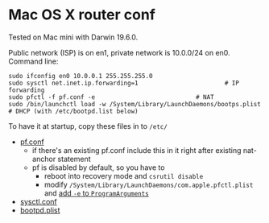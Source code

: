 # Mac OS X router conf

Tested on Mac mini with Darwin 19.6.0. 

Public network (ISP) is on en1, private network is 10.0.0/24 on en0.
Command line:

```
sudo ifconfig en0 10.0.0.1 255.255.255.0
sudo sysctl net.inet.ip.forwarding=1						# IP forwarding
sudo pfctl -f pf.conf -e							# NAT
sudo /bin/launchctl load -w /System/Library/LaunchDaemons/bootps.plist	        # DHCP (with /etc/bootpd.list below)
```

To have it at startup, copy these files in to `/etc/`

- [pf.conf](pf.conf) 
  - if there's an existing pf.conf include this in it right after existing nat-anchor statement
  - pf is disabled by default, so you have to
    - reboot into recovery mode and `csrutil disable`
    - modify `/System/Library/LaunchDaemons/com.apple.pfctl.plist` and [add `-e` to `ProgramArguments`](https://apple.stackexchange.com/questions/308182/how-to-launch-pf-at-startup) 
- [sysctl.conf](sysctl.conf)
- [bootpd.plist](bootpd.plist)
